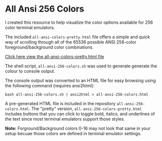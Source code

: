 # All Ansi 256 Colors

I created this resource to help visualize the color options available for 256 color terminal emulators. 

The included ```all-ansi-colors-pretty.html``` file offers a simple and quick way of scrolling through all of the 65536 possible ANSI 256-color foreground/background color combinations.

[Click here view the all-ansi-colors-pretty.html file](http://htmlpreview.github.io/?https://github.com/kreskij/all-ansi-256-colors/blob/master/all-ansi-256-colors-pretty.html)


The shell script, ```all-ansi-256-colors.sh``` was used to generate generate the colour to console output. 

The console output was converted to an HTML file for easy browsing using the following command (requires ansi2html):

```bash all-ansi-256-colors.sh | ansi2html > all-ansi-256-colors.html```
    
A pre-generated HTML file is included in the repository ```all-ansi-256-colors.html```. The "pretty" version, ```all-ansi-256-colors-pretty.html``` includes buttons that you can click to toggle bold, italics, and underlines of the text since most terminal emulators support those styles.


**Note:** Forground/Background colors 0-16 may not look that same in your setup becuae those colors are defined in terminal emulator settings.
